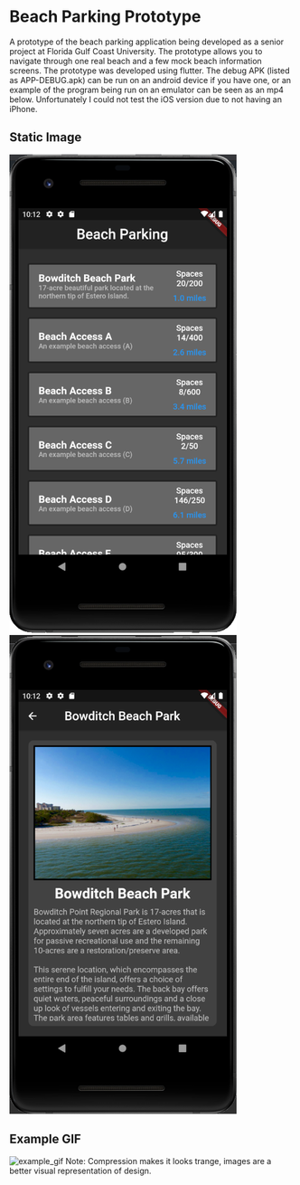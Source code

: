 # Beach Parking Prototype
A prototype of the beach parking application being developed as a senior project at Florida Gulf Coast University. The prototype allows you to navigate through one real beach and a few mock beach information screens. The prototype was developed using flutter. The debug APK (listed as APP-DEBUG.apk) can be run on an android device if you have one, or an example of the program being run on an emulator can be seen as an mp4 below. Unfortunately I could not test the iOS version due to not having an iPhone.

## Static Image
![image_a](image_a.png)
![image_b](image_b.png)

## Example GIF
![example_gif](example.gif)
Note: Compression makes it looks trange, images are a better visual representation of design.
